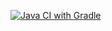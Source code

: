 [![Java CI with Gradle](https://github.com/AVKretov/AutomationBase/actions/workflows/gradle.yml/badge.svg)](https://github.com/AVKretov/AutomationBase/actions/workflows/gradle.yml)